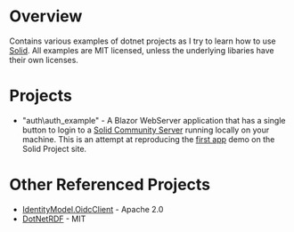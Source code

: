 # Overview
Contains various examples of dotnet projects as I try to learn how to use [Solid](https://solidproject.org/). All examples are MIT licensed, unless the underlying libaries have their own licenses.

# Projects
* "auth\auth_example" - A Blazor WebServer application that has a single button to login to a [Solid Community Server](https://github.com/solid/community-server) running locally on your machine. This is an attempt at reproducing the [first app](https://solidproject.org/developers/tutorials/first-app) demo on the Solid Project site.

# Other Referenced Projects
* [IdentityModel.OidcClient](https://github.com/IdentityModel) - Apache 2.0
* [DotNetRDF](https://dotnetrdf.org/) - MIT
